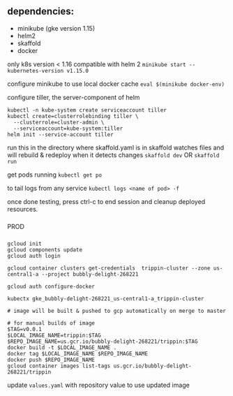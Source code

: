 ## dependencies:
- minikube (gke version 1.15)
- helm2
- skaffold
- docker

only k8s version < 1.16 compatible with helm 2
`minikube start --kubernetes-version v1.15.0`

configure minikube to use local docker cache 
`eval $(minikube docker-env)`

configure tiller, the server-component of helm
```
kubectl -n kube-system create serviceaccount tiller                          
kubectl create=clusterrolebinding tiller \
  --clusterrole=cluster-admin \
  --serviceaccount=kube-system:tiller
helm init --service-account tiller 
```

run this in the directory where skaffold.yaml is in
skaffold watches files and will rebuild & redeploy when it detects changes 
`skaffold dev` OR
`skaffold run`

get pods running
`kubectl get po`

to tail logs from any service
`kubectl logs <name of pod> -f`

once done testing, press ctrl-c to end session and cleanup deployed resources.

#####
PROD
#####
```
gcloud init
gcloud components update
gcloud auth login

gcloud container clusters get-credentials  trippin-cluster --zone us-central1-a --project bubbly-delight-268221

gcloud auth configure-docker

kubectx gke_bubbly-delight-268221_us-central1-a_trippin-cluster

# image will be built & pushed to gcp automatically on merge to master

# for manual builds of image
$TAG=v0.0.1
$LOCAL_IMAGE_NAME=trippin:$TAG
$REPO_IMAGE_NAME=us.gcr.io/bubbly-delight-268221/trippin:$TAG
docker build -t $LOCAL_IMAGE_NAME .
docker tag $LOCAL_IMAGE_NAME $REPO_IMAGE_NAME
docker push $REPO_IMAGE_NAME
gcloud container images list-tags us.gcr.io/bubbly-delight-268221/trippin
```

update `values.yaml` with repository value to use updated image

